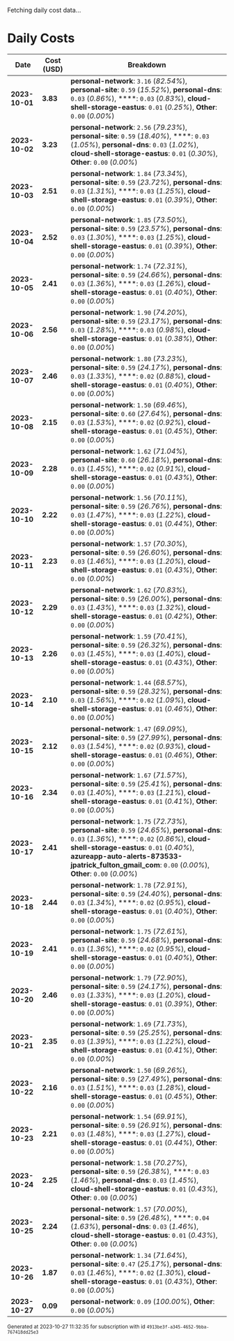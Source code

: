 Fetching daily cost data...
# Daily Costs

| Date | Cost (USD) | Breakdown |
|------|----------------|-----------|
| **2023-10-01** | **3.83** | **personal-network**: `3.16` (_82.54%_), **personal-site**: `0.59` (_15.52%_), **personal-dns**: `0.03` (_0.86%_), ****: `0.03` (_0.83%_), **cloud-shell-storage-eastus**: `0.01` (_0.25%_), **Other**: `0.00` (_0.00%_) |
| **2023-10-02** | **3.23** | **personal-network**: `2.56` (_79.23%_), **personal-site**: `0.59` (_18.40%_), ****: `0.03` (_1.05%_), **personal-dns**: `0.03` (_1.02%_), **cloud-shell-storage-eastus**: `0.01` (_0.30%_), **Other**: `0.00` (_0.00%_) |
| **2023-10-03** | **2.51** | **personal-network**: `1.84` (_73.34%_), **personal-site**: `0.59` (_23.72%_), **personal-dns**: `0.03` (_1.31%_), ****: `0.03` (_1.25%_), **cloud-shell-storage-eastus**: `0.01` (_0.39%_), **Other**: `0.00` (_0.00%_) |
| **2023-10-04** | **2.52** | **personal-network**: `1.85` (_73.50%_), **personal-site**: `0.59` (_23.57%_), **personal-dns**: `0.03` (_1.30%_), ****: `0.03` (_1.25%_), **cloud-shell-storage-eastus**: `0.01` (_0.39%_), **Other**: `0.00` (_0.00%_) |
| **2023-10-05** | **2.41** | **personal-network**: `1.74` (_72.31%_), **personal-site**: `0.59` (_24.66%_), **personal-dns**: `0.03` (_1.36%_), ****: `0.03` (_1.26%_), **cloud-shell-storage-eastus**: `0.01` (_0.40%_), **Other**: `0.00` (_0.00%_) |
| **2023-10-06** | **2.56** | **personal-network**: `1.90` (_74.20%_), **personal-site**: `0.59` (_23.17%_), **personal-dns**: `0.03` (_1.28%_), ****: `0.03` (_0.98%_), **cloud-shell-storage-eastus**: `0.01` (_0.38%_), **Other**: `0.00` (_0.00%_) |
| **2023-10-07** | **2.46** | **personal-network**: `1.80` (_73.23%_), **personal-site**: `0.59` (_24.17%_), **personal-dns**: `0.03` (_1.33%_), ****: `0.02` (_0.88%_), **cloud-shell-storage-eastus**: `0.01` (_0.40%_), **Other**: `0.00` (_0.00%_) |
| **2023-10-08** | **2.15** | **personal-network**: `1.50` (_69.46%_), **personal-site**: `0.60` (_27.64%_), **personal-dns**: `0.03` (_1.53%_), ****: `0.02` (_0.92%_), **cloud-shell-storage-eastus**: `0.01` (_0.45%_), **Other**: `0.00` (_0.00%_) |
| **2023-10-09** | **2.28** | **personal-network**: `1.62` (_71.04%_), **personal-site**: `0.60` (_26.18%_), **personal-dns**: `0.03` (_1.45%_), ****: `0.02` (_0.91%_), **cloud-shell-storage-eastus**: `0.01` (_0.43%_), **Other**: `0.00` (_0.00%_) |
| **2023-10-10** | **2.22** | **personal-network**: `1.56` (_70.11%_), **personal-site**: `0.59` (_26.76%_), **personal-dns**: `0.03` (_1.47%_), ****: `0.03` (_1.22%_), **cloud-shell-storage-eastus**: `0.01` (_0.44%_), **Other**: `0.00` (_0.00%_) |
| **2023-10-11** | **2.23** | **personal-network**: `1.57` (_70.30%_), **personal-site**: `0.59` (_26.60%_), **personal-dns**: `0.03` (_1.46%_), ****: `0.03` (_1.20%_), **cloud-shell-storage-eastus**: `0.01` (_0.43%_), **Other**: `0.00` (_0.00%_) |
| **2023-10-12** | **2.29** | **personal-network**: `1.62` (_70.83%_), **personal-site**: `0.59` (_26.00%_), **personal-dns**: `0.03` (_1.43%_), ****: `0.03` (_1.32%_), **cloud-shell-storage-eastus**: `0.01` (_0.42%_), **Other**: `0.00` (_0.00%_) |
| **2023-10-13** | **2.26** | **personal-network**: `1.59` (_70.41%_), **personal-site**: `0.59` (_26.32%_), **personal-dns**: `0.03` (_1.45%_), ****: `0.03` (_1.40%_), **cloud-shell-storage-eastus**: `0.01` (_0.43%_), **Other**: `0.00` (_0.00%_) |
| **2023-10-14** | **2.10** | **personal-network**: `1.44` (_68.57%_), **personal-site**: `0.59` (_28.32%_), **personal-dns**: `0.03` (_1.56%_), ****: `0.02` (_1.09%_), **cloud-shell-storage-eastus**: `0.01` (_0.46%_), **Other**: `0.00` (_0.00%_) |
| **2023-10-15** | **2.12** | **personal-network**: `1.47` (_69.09%_), **personal-site**: `0.59` (_27.99%_), **personal-dns**: `0.03` (_1.54%_), ****: `0.02` (_0.93%_), **cloud-shell-storage-eastus**: `0.01` (_0.46%_), **Other**: `0.00` (_0.00%_) |
| **2023-10-16** | **2.34** | **personal-network**: `1.67` (_71.57%_), **personal-site**: `0.59` (_25.41%_), **personal-dns**: `0.03` (_1.40%_), ****: `0.03` (_1.21%_), **cloud-shell-storage-eastus**: `0.01` (_0.41%_), **Other**: `0.00` (_0.00%_) |
| **2023-10-17** | **2.41** | **personal-network**: `1.75` (_72.73%_), **personal-site**: `0.59` (_24.65%_), **personal-dns**: `0.03` (_1.36%_), ****: `0.02` (_0.86%_), **cloud-shell-storage-eastus**: `0.01` (_0.40%_), **azureapp-auto-alerts-873533-jpatrick_fulton_gmail_com**: `0.00` (_0.00%_), **Other**: `0.00` (_0.00%_) |
| **2023-10-18** | **2.44** | **personal-network**: `1.78` (_72.91%_), **personal-site**: `0.59` (_24.40%_), **personal-dns**: `0.03` (_1.34%_), ****: `0.02` (_0.95%_), **cloud-shell-storage-eastus**: `0.01` (_0.40%_), **Other**: `0.00` (_0.00%_) |
| **2023-10-19** | **2.41** | **personal-network**: `1.75` (_72.61%_), **personal-site**: `0.59` (_24.68%_), **personal-dns**: `0.03` (_1.36%_), ****: `0.02` (_0.95%_), **cloud-shell-storage-eastus**: `0.01` (_0.40%_), **Other**: `0.00` (_0.00%_) |
| **2023-10-20** | **2.46** | **personal-network**: `1.79` (_72.90%_), **personal-site**: `0.59` (_24.17%_), **personal-dns**: `0.03` (_1.33%_), ****: `0.03` (_1.20%_), **cloud-shell-storage-eastus**: `0.01` (_0.39%_), **Other**: `0.00` (_0.00%_) |
| **2023-10-21** | **2.35** | **personal-network**: `1.69` (_71.73%_), **personal-site**: `0.59` (_25.25%_), **personal-dns**: `0.03` (_1.39%_), ****: `0.03` (_1.22%_), **cloud-shell-storage-eastus**: `0.01` (_0.41%_), **Other**: `0.00` (_0.00%_) |
| **2023-10-22** | **2.16** | **personal-network**: `1.50` (_69.26%_), **personal-site**: `0.59` (_27.49%_), **personal-dns**: `0.03` (_1.51%_), ****: `0.03` (_1.28%_), **cloud-shell-storage-eastus**: `0.01` (_0.45%_), **Other**: `0.00` (_0.00%_) |
| **2023-10-23** | **2.21** | **personal-network**: `1.54` (_69.91%_), **personal-site**: `0.59` (_26.91%_), **personal-dns**: `0.03` (_1.48%_), ****: `0.03` (_1.27%_), **cloud-shell-storage-eastus**: `0.01` (_0.44%_), **Other**: `0.00` (_0.00%_) |
| **2023-10-24** | **2.25** | **personal-network**: `1.58` (_70.27%_), **personal-site**: `0.59` (_26.38%_), ****: `0.03` (_1.46%_), **personal-dns**: `0.03` (_1.45%_), **cloud-shell-storage-eastus**: `0.01` (_0.43%_), **Other**: `0.00` (_0.00%_) |
| **2023-10-25** | **2.24** | **personal-network**: `1.57` (_70.00%_), **personal-site**: `0.59` (_26.48%_), ****: `0.04` (_1.63%_), **personal-dns**: `0.03` (_1.46%_), **cloud-shell-storage-eastus**: `0.01` (_0.43%_), **Other**: `0.00` (_0.00%_) |
| **2023-10-26** | **1.87** | **personal-network**: `1.34` (_71.64%_), **personal-site**: `0.47` (_25.17%_), **personal-dns**: `0.03` (_1.46%_), ****: `0.02` (_1.30%_), **cloud-shell-storage-eastus**: `0.01` (_0.43%_), **Other**: `0.00` (_0.00%_) |
| **2023-10-27** | **0.09** | **personal-network**: `0.09` (_100.00%_), **Other**: `0.00` (_0.00%_) |


<sup>Generated at 2023-10-27 11:32:35 for subscription with id `4913be3f-a345-4652-9bba-767418dd25e3`</sup>
